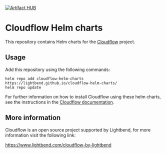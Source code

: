 [![Artifact HUB](https://img.shields.io/endpoint?url=https://artifacthub.io/badge/repository/cloudflow-helm-charts)](https://artifacthub.io/packages/search?repo=cloudflow-helm-charts)

# Cloudflow Helm charts

This repository contains Helm charts for the [Cloudflow](https://cloudflow.io) project. 

## Usage

Add this repository using the following commands:

```
helm repo add cloudflow-helm-charts https://lightbend.github.io/cloudflow-helm-charts/ 
helm repo update
```

For further information on how to install Cloudflow using these helm charts, see
the instructions in the [Cloudflow documentation](https://cloudflow.io/docs/current/administration/index.html).

## More information

Cloudflow is an open source project supported by Lightbend, for more information visit the following link:

https://www.lightbend.com/cloudflow-by-lightbend
